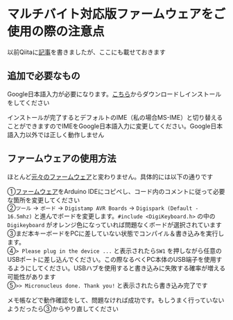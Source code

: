 # マルチバイト対応版ファームウェアをご使用の際の注意点

以前Qiitaに[記事](https://qiita.com/Nch_MOSFET/items/99fd39fdf0db308a9142)を書きましたが、ここにも載せておきます

## 追加で必要なもの

Google日本語入力が必要になります。[こちら](https://www.google.co.jp/ime/)からダウンロードしインストールをしてください

インストールが完了するとデフォルトのIME（私の場合MS-IME）と切り替えることができますのでIMEをGoogle日本語入力に変更してください。Google日本語入力以外では正しく動作しません

## ファームウェアの使用方法

ほとんど[元々のファームウェア](./../../firm/firm.ino)と変わりません。具体的には以下の通りです

①[ファームウェア](./multiBytes.ino)をArduino IDEにコピペし、コード内のコメントに従って必要な箇所を変更してください  
②`ツール` -> `ボード` -> `Digistamp AVR Boards` -> `Digispark (Default - 16.5mhz)` と進んでボードを変更します。`#include <DigiKeyboard.h>` の中の`Digikeyboard` がオレンジ色になっていれば問題なくボードが選択されています  
③まだ本キーボードをPCに差していない状態でコンパイル＆書き込みを実行します。  
④`> Please plug in the device ...` と表示されたら`SW1` を押しながら任意のUSBポートに差し込んでください。この際なるべくPC本体のUSB端子を使用するようにしてください。USBハブを使用すると書き込みに失敗する確率が増える可能性があります  
⑤`>> Micronucleus done. Thank you!` と表示されたら書き込み完了です  

メモ帳などで動作確認をして、問題なければ成功です。もしうまく行っていないようだったら③からやり直してください
